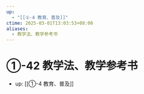 ```yaml
---
up:
  - "[[①-4 教育、普及]]"
ctime: 2025-03-01T13:03:53+08:00
aliases:
  - 教学法、教学参考书
---
```


# ①-42 教学法、教学参考书

- up: [[①-4 教育、普及]]
